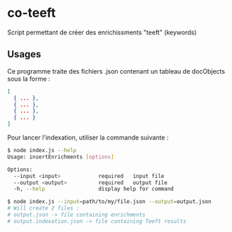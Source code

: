 # co-teeft
Script permettant de créer des enrichissments "teeft" (keywords)

## Usages

Ce programme traite des fichiers .json contenant un tableau de docObjects sous la forme :

```json
[
  { ... },
  { ... },
  { ... },
  { ... }
]
```

Pour lancer l'indexation, utiliser la commande suivante :

```sh
$ node index.js --help
Usage: insertEnrichments [options]

Options:
  --input <input>            required   input file
  --output <output>          required   output file
  -h, --help                 display help for command

$ node index.js --input=path/to/my/file.json --output=output.json
# Will create 2 files :
# output.json -> file containing enrichments
# output.indexation.json -> file containing Teeft results
```
